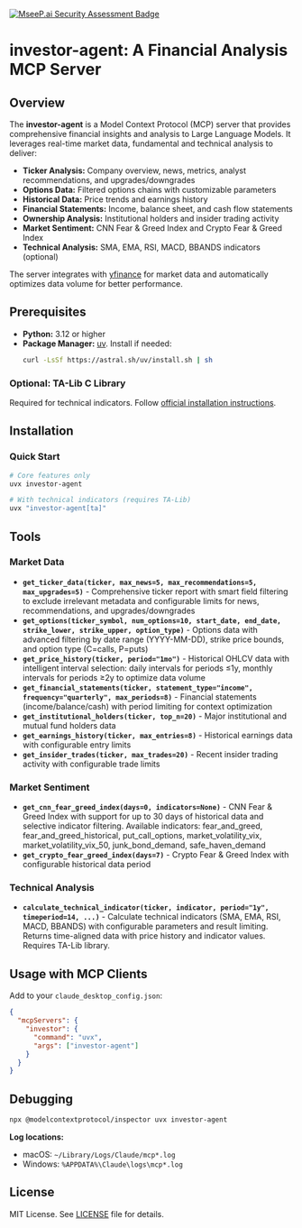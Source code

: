[![MseeP.ai Security Assessment Badge](https://mseep.net/pr/ferdousbhai-investor-agent-badge.png)](https://mseep.ai/app/ferdousbhai-investor-agent)

# investor-agent: A Financial Analysis MCP Server

## Overview

The **investor-agent** is a Model Context Protocol (MCP) server that provides comprehensive financial insights and analysis to Large Language Models. It leverages real-time market data, fundamental and technical analysis to deliver:

- **Ticker Analysis:** Company overview, news, metrics, analyst recommendations, and upgrades/downgrades
- **Options Data:** Filtered options chains with customizable parameters
- **Historical Data:** Price trends and earnings history
- **Financial Statements:** Income, balance sheet, and cash flow statements
- **Ownership Analysis:** Institutional holders and insider trading activity
- **Market Sentiment:** CNN Fear & Greed Index and Crypto Fear & Greed Index
- **Technical Analysis:** SMA, EMA, RSI, MACD, BBANDS indicators (optional)

The server integrates with [yfinance](https://pypi.org/project/yfinance/) for market data and automatically optimizes data volume for better performance.

## Prerequisites

- **Python:** 3.12 or higher
- **Package Manager:** [uv](https://docs.astral.sh/uv/). Install if needed:
  ```bash
  curl -LsSf https://astral.sh/uv/install.sh | sh
  ```

### Optional: TA-Lib C Library
Required for technical indicators. Follow [official installation instructions](https://ta-lib.org/install/).

## Installation

### Quick Start

```bash
# Core features only
uvx investor-agent

# With technical indicators (requires TA-Lib)
uvx "investor-agent[ta]"
```

## Tools

### Market Data
- **`get_ticker_data(ticker, max_news=5, max_recommendations=5, max_upgrades=5)`** - Comprehensive ticker report with smart field filtering to exclude irrelevant metadata and configurable limits for news, recommendations, and upgrades/downgrades
- **`get_options(ticker_symbol, num_options=10, start_date, end_date, strike_lower, strike_upper, option_type)`** - Options data with advanced filtering by date range (YYYY-MM-DD), strike price bounds, and option type (C=calls, P=puts)
- **`get_price_history(ticker, period="1mo")`** - Historical OHLCV data with intelligent interval selection: daily intervals for periods ≤1y, monthly intervals for periods ≥2y to optimize data volume
- **`get_financial_statements(ticker, statement_type="income", frequency="quarterly", max_periods=8)`** - Financial statements (income/balance/cash) with period limiting for context optimization
- **`get_institutional_holders(ticker, top_n=20)`** - Major institutional and mutual fund holders data
- **`get_earnings_history(ticker, max_entries=8)`** - Historical earnings data with configurable entry limits
- **`get_insider_trades(ticker, max_trades=20)`** - Recent insider trading activity with configurable trade limits

### Market Sentiment
- **`get_cnn_fear_greed_index(days=0, indicators=None)`** - CNN Fear & Greed Index with support for up to 30 days of historical data and selective indicator filtering. Available indicators: fear_and_greed, fear_and_greed_historical, put_call_options, market_volatility_vix, market_volatility_vix_50, junk_bond_demand, safe_haven_demand
- **`get_crypto_fear_greed_index(days=7)`** - Crypto Fear & Greed Index with configurable historical data period

### Technical Analysis
- **`calculate_technical_indicator(ticker, indicator, period="1y", timeperiod=14, ...)`** - Calculate technical indicators (SMA, EMA, RSI, MACD, BBANDS) with configurable parameters and result limiting. Returns time-aligned data with price history and indicator values. Requires TA-Lib library.

## Usage with MCP Clients

Add to your `claude_desktop_config.json`:

```json
{
  "mcpServers": {
    "investor": {
      "command": "uvx",
      "args": ["investor-agent"]
    }
  }
}
```

## Debugging

```bash
npx @modelcontextprotocol/inspector uvx investor-agent
```

**Log locations:**
- macOS: `~/Library/Logs/Claude/mcp*.log`
- Windows: `%APPDATA%\Claude\logs\mcp*.log`

## License

MIT License. See [LICENSE](LICENSE) file for details.
